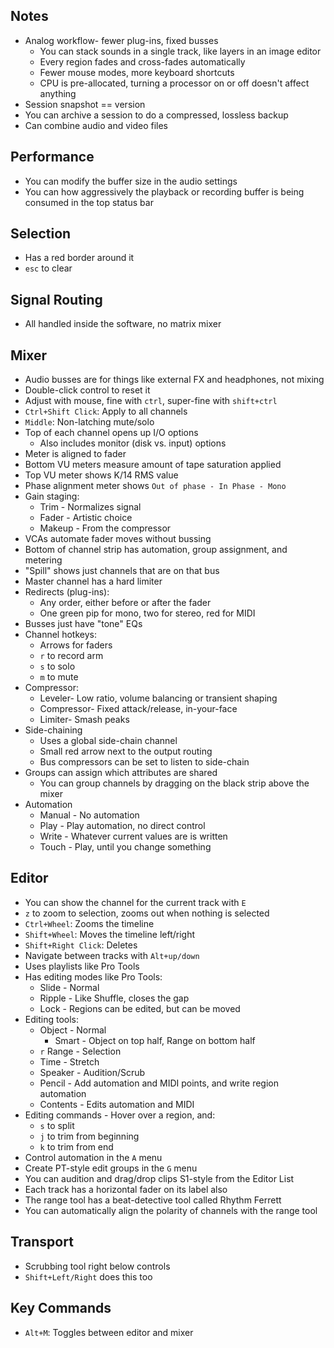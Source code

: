 ## Notes

* Analog workflow- fewer plug-ins, fixed busses
    * You can stack sounds in a single track, like layers in an image editor
    * Every region fades and cross-fades automatically
    * Fewer mouse modes, more keyboard shortcuts
    * CPU is pre-allocated, turning a processor on or off doesn't affect anything
* Session snapshot == version
* You can archive a session to do a compressed, lossless backup
* Can combine audio and video files

## Performance

* You can modify the buffer size in the audio settings
* You can how aggressively the playback or recording buffer is being consumed in the top status bar

## Selection

* Has a red border around it
* `esc` to clear

## Signal Routing

* All handled inside the software, no matrix mixer

## Mixer

* Audio busses are for things like external FX and headphones, not mixing
* Double-click control to reset it
* Adjust with mouse, fine with `ctrl`, super-fine with `shift+ctrl`
* `Ctrl+Shift Click`: Apply to all channels
* `Middle`: Non-latching mute/solo
* Top of each channel opens up I/O options
    * Also includes monitor (disk vs. input) options
* Meter is aligned to fader
* Bottom VU meters measure amount of tape saturation applied
* Top VU meter shows K/14 RMS value
* Phase alignment meter shows `Out of phase - In Phase - Mono`
* Gain staging:
    * Trim - Normalizes signal
    * Fader - Artistic choice
    * Makeup - From the compressor
* VCAs automate fader moves without bussing
* Bottom of channel strip has automation, group assignment, and metering
* "Spill" shows just channels that are on that bus
* Master channel has a hard limiter
* Redirects (plug-ins):
    * Any order, either before or after the fader
    * One green pip for mono, two for stereo, red for MIDI
* Busses just have "tone" EQs
* Channel hotkeys:
    * Arrows for faders
    * `r` to record arm
    * `s` to solo
    * `m` to mute
* Compressor:
    * Leveler- Low ratio, volume balancing or transient shaping
    * Compressor- Fixed attack/release, in-your-face
    * Limiter- Smash peaks
* Side-chaining
    * Uses a global side-chain channel
    * Small red arrow next to the output routing
    * Bus compressors can be set to listen to side-chain
* Groups can assign which attributes are shared
    * You can group channels by dragging on the black strip above the mixer
* Automation
    * Manual - No automation
    * Play - Play automation, no direct control
    * Write - Whatever current values are is written
    * Touch - Play, until you change something

## Editor

* You can show the channel for the current track with `E`
* `z` to zoom to selection, zooms out when nothing is selected
* `Ctrl+Wheel`: Zooms the timeline
* `Shift+Wheel`: Moves the timeline left/right
* `Shift+Right Click`: Deletes
* Navigate between tracks with `Alt+up/down`
* Uses playlists like Pro Tools
* Has editing modes like Pro Tools:
    * Slide - Normal
    * Ripple - Like Shuffle, closes the gap
    * Lock - Regions can be edited, but can be moved
* Editing tools:
    * Object - Normal
        * Smart - Object on top half, Range on bottom half
    * `r` Range - Selection
    * Time - Stretch
    * Speaker - Audition/Scrub
    * Pencil - Add automation and MIDI points, and write region automation
    * Contents - Edits automation and MIDI
* Editing commands - Hover over a region, and:
    * `s` to split
    * `j` to trim from beginning
    * `k` to trim from end
* Control automation in the `A` menu
* Create PT-style edit groups in the `G` menu
* You can audition and drag/drop clips S1-style from the Editor List
* Each track has a horizontal fader on its label also
* The range tool has a beat-detective tool called Rhythm Ferrett
* You can automatically align the polarity of channels with the range tool

## Transport

* Scrubbing tool right below controls
* `Shift+Left/Right` does this too

## Key Commands

* `Alt+M`: Toggles between editor and mixer
